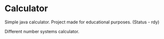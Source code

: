 # Calculator
Simple java calculator. Project made for educational purposes. (Status - rdy)

Different number systems calculator.
